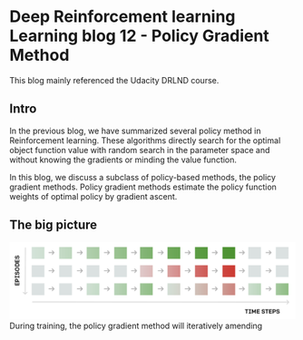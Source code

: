 # Deep Reinforcement learning Learning blog 12 - Policy Gradient Method

This blog mainly referenced the Udacity DRLND course.

## Intro

In the previous blog, we have summarized several policy method in Reinforcement learning. These algorithms directly search  for the optimal object function value with random search in the parameter space and without knowing the gradients or minding the value function.

In this blog, we discuss  a subclass of policy-based methods, the policy gradient methods. Policy gradient methods estimate the policy function weights of optimal policy by gradient ascent.

##  The big picture

![alt text](fig_blog_12/pg_reinforce.png "pg_reinforce")
During training, the policy gradient method will iteratively amending 
